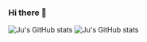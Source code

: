 ### Hi there 👋

![Ju's GitHub stats](https://github-readme-stats.vercel.app/api?username=ju-rsende)
![Ju's GitHub stats](https://github-readme-stats.vercel.app/api?username=ju-rsende&show_icons=true&theme=onedark)

